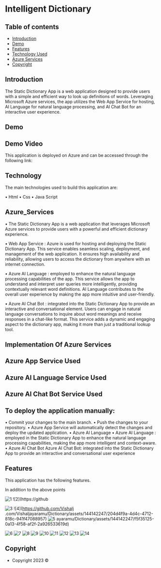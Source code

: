 # Intelligent Dictionary 

## Table of contents

- [Introduction](#introduction)
- [Demo](#demo)
- [Features](#features)
- [Technology Used](#technology)
- [Azure Services](#Azure_Services)
- [Copyright](#Copyright)

## Introduction

The Static Dictionary App is a web application designed to provide users with a simple and efficient way to look up definitions of words. Leveraging Microsoft Azure services, the app utilizes the Web App Service for hosting, AI Language for natural language processing, and AI Chat Bot for an interactive user experience.

## Demo

## Demo Video 


This application is deployed on Azure and can be accessed through the following link:


## Technology

The main technologies used to build this application are:

•	Html
•	Css
•	Java Script

## Azure_Services
•	The Static Dictionary App is a web application that leverages Microsoft Azure services to provide users with a powerful and efficient dictionary experience.

•	Web App Service : Azure is used for hosting and deploying the Static Dictionary App. This service enables seamless scaling, deployment, and management of the web application. It ensures high availability and reliability, allowing users to access the dictionary from anywhere with an internet connection.


•	Azure AI Language :  employed to enhance the natural language processing capabilities of the app. This service allows the app to understand and interpret user queries more intelligently, providing contextually relevant word definitions. AI Language contributes to the overall user experience by making the app more intuitive and user-friendly.

•	Azure AI Chat Bot : integrated into the Static Dictionary App to provide an interactive and conversational element. Users can engage in natural language conversations to inquire about word meanings and receive responses in a chat-like format. This service adds a dynamic and engaging aspect to the dictionary app, making it more than just a traditional lookup tool.

## Implementation Of Azure Services

## Azure App Service Used



## Azure AI Language Service Used


## Azure AI Chat Bot Service Used


## To deploy the application manually:

•	Commit your changes to the main branch.
•	Push the changes to your repository.
•	Azure App Service will automatically detect the changes and deploy the updated application.
•	Azure AI Language
•	Azure AI Language : employed in the Static Dictionary App to enhance the natural language processing capabilities, making the app more intelligent and context-aware.
•	Azure AI Chat Bot 
Azure  AI Chat Bot: integrated into the Static Dictionary App to provide an interactive and conversational user experience
## Features

This application has the following features.



In addition to the above points


![1](https://github.com/Vishaljayaramu/Dictionary/assets/144142247/788c9734-17de-4b75-a313-343bec809d90)
![2](https://github

![3](https://github.com/Vishaljayaramu/Dictionary/assets/144142247/661cbdbb-c3db-4f9d-a148-fc4de547ed99)
![4](https://github.com/Vishalj
.com/Vishaljayaramu/Dictionary/assets/144142247/204d4f9a-4d4c-4712-818c-941f47088957)
![5](https://github.com/Vishaljayaramu/Dictionary/assets/144142247/c09ce6c6-971a-44ad-93d6-11bf14c1492d)
ayaramu/Dictionary/assets/144142247/f5f35125-0a13-4f58-af2f-2a926533619d)


![6](https://github.com/Vishaljayaramu/Dictionary/assets/144142247/38abe9ba-a5e9-4ed7-8ed0-f46e46da3ae3)
![7](https://github.com/Vishaljayaramu/Dictionary/assets/144142247/d10ff986-cc9b-435f-bb9c-67e25541617a)
![8](https://github.com/Vishaljayaramu/Dictionary/assets/144142247/dcb2258a-6758-42f4-90cb-482eb4701db1)
![9](https://github.com/Vishaljayaramu/Dictionary/assets/144142247/05682c4e-fada-4d7e-b456-73c88bfbf959)
![10](https://github.com/Vishaljayaramu/Dictionary/assets/144142247/7a2f29d7-cfaa-4808-8f6b-105e55b2d76a)
![11](https://github.com/Vishaljayaramu/Dictionary/assets/144142247/9af88af5-169b-4078-ac7a-e79d28cbd82e)
![12](https://github.com/Vishaljayaramu/Dictionary/assets/144142247/c64ed65f-3d61-4f67-82cb-d29eca729d1d)
![13](https://github.com/Vishaljayaramu/Dictionary/assets/144142247/340988a5-e93e-4395-b609-46949ca65973)
![14](https://github.com/Vishaljayaramu/Dictionary/assets/144142247/c75c5509-f519-49c3-ae6b-04ed51aeceb4)

## Copyright

- Copyright 2023 ©
